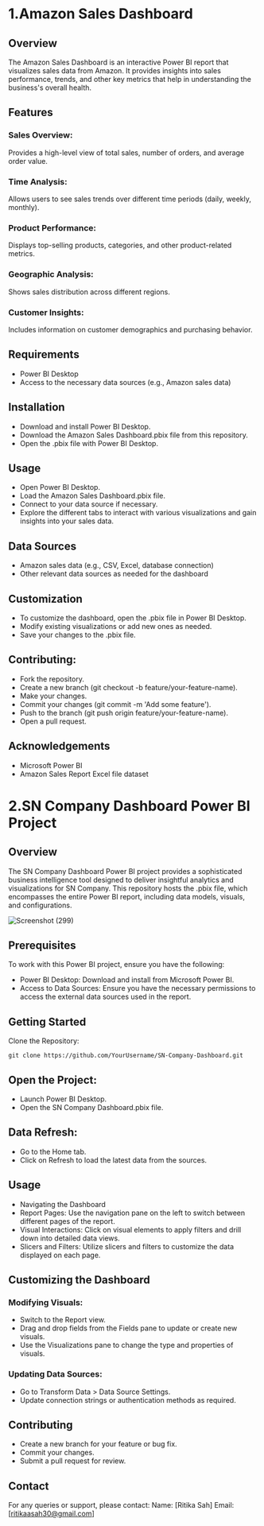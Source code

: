 # 1.Amazon Sales Dashboard

## Overview
The Amazon Sales Dashboard is an interactive Power BI report that visualizes sales data from Amazon. It provides insights into sales performance, trends, and other key metrics that help in understanding the business's overall health.

## Features
### Sales Overview: 
Provides a high-level view of total sales, number of orders, and average order value.
### Time Analysis: 
Allows users to see sales trends over different time periods (daily, weekly, monthly).
### Product Performance: 
Displays top-selling products, categories, and other product-related metrics.
### Geographic Analysis: 
Shows sales distribution across different regions.
### Customer Insights: 
Includes information on customer demographics and purchasing behavior.

## Requirements
* Power BI Desktop
* Access to the necessary data sources (e.g., Amazon sales data)

## Installation
* Download and install Power BI Desktop.
* Download the Amazon Sales Dashboard.pbix file from this repository.
* Open the .pbix file with Power BI Desktop.

## Usage
* Open Power BI Desktop.
* Load the Amazon Sales Dashboard.pbix file.
* Connect to your data source if necessary.
* Explore the different tabs to interact with various visualizations and gain insights into your sales data.

## Data Sources
* Amazon sales data (e.g., CSV, Excel, database connection)
* Other relevant data sources as needed for the dashboard

## Customization
* To customize the dashboard, open the .pbix file in Power BI Desktop.
* Modify existing visualizations or add new ones as needed.
* Save your changes to the .pbix file.

## Contributing:
* Fork the repository.
* Create a new branch (git checkout -b feature/your-feature-name).
* Make your changes.
* Commit your changes (git commit -m 'Add some feature').
* Push to the branch (git push origin feature/your-feature-name).
* Open a pull request.

## Acknowledgements
* Microsoft Power BI
* Amazon Sales Report Excel file dataset
  

# 2.SN Company Dashboard Power BI Project

## Overview
The SN Company Dashboard Power BI project provides a sophisticated business intelligence tool designed to deliver insightful analytics and visualizations for SN Company. This repository hosts the .pbix file, which encompasses the entire Power BI report, including data models, visuals, and configurations.

![Screenshot (299)](https://github.com/user-attachments/assets/08dcef0c-588a-42cd-be9f-e89f8ea42258)

## Prerequisites
To work with this Power BI project, ensure you have the following:
* Power BI Desktop: Download and install from Microsoft Power BI.
* Access to Data Sources: Ensure you have the necessary permissions to access the external data sources used in the report.
  
## Getting Started
Clone the Repository:
```
git clone https://github.com/YourUsername/SN-Company-Dashboard.git
```

## Open the Project:
* Launch Power BI Desktop.
* Open the SN Company Dashboard.pbix file.
  
## Data Refresh:
* Go to the Home tab.
* Click on Refresh to load the latest data from the sources.

## Usage
* Navigating the Dashboard
* Report Pages: Use the navigation pane on the left to switch between different pages of the report.
* Visual Interactions: Click on visual elements to apply filters and drill down into detailed data views.
* Slicers and Filters: Utilize slicers and filters to customize the data displayed on each page.
  
## Customizing the Dashboard
### Modifying Visuals:
* Switch to the Report view.
* Drag and drop fields from the Fields pane to update or create new visuals.
* Use the Visualizations pane to change the type and properties of visuals.
### Updating Data Sources:
* Go to Transform Data > Data Source Settings.
* Update connection strings or authentication methods as required.
  
## Contributing 
* Create a new branch for your feature or bug fix.
* Commit your changes.
* Submit a pull request for review.

## Contact
For any queries or support, please contact:
Name: [Ritika Sah]
Email: [ritikaasah30@gmail.com]









